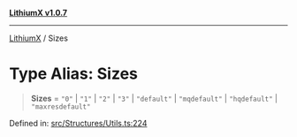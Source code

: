 [**LithiumX v1.0.7**](README.md)

***

[LithiumX](globals.md) / Sizes

# Type Alias: Sizes

> **Sizes** = `"0"` \| `"1"` \| `"2"` \| `"3"` \| `"default"` \| `"mqdefault"` \| `"hqdefault"` \| `"maxresdefault"`

Defined in: [src/Structures/Utils.ts:224](https://github.com/anantix-network/LithiumX/blob/720bc1bb802e250a8740a01a0f217198cffacb28/src/Structures/Utils.ts#L224)
